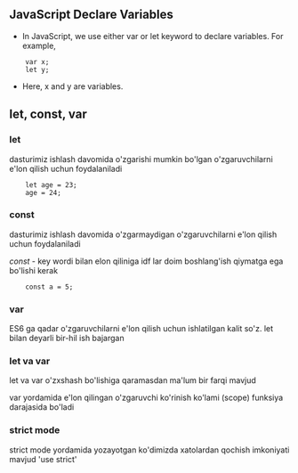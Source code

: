 ## JavaScript Declare Variables
* In JavaScript, we use either var or let keyword to declare variables. For example,
```
    var x;
    let y;
```
* Here, x and y are variables.

## let, const, var

### let
dasturimiz ishlash davomida o'zgarishi mumkin bo'lgan o'zgaruvchilarni e'lon qilish uchun foydalaniladi
```
    let age = 23;
    age = 24;
```

### const
dasturimiz ishlash davomida o'zgarmaydigan o'zgaruvchilarni e'lon qilish uchun foydalaniladi

*const* - key wordi bilan elon qiliniga idf lar doim boshlang'ish qiymatga ega bo'lishi kerak
```
    const a = 5;
```
### var
ES6 ga qadar o'zgaruvchilarni e'lon qilish uchun ishlatilgan kalit so'z. let bilan deyarli bir-hil ish bajargan 

### let va var
 let va var o'zxshash bo'lishiga qaramasdan ma'lum bir farqi mavjud

 var yordamida e'lon qilingan o'zgaruvchi ko'rinish ko'lami (scope) funksiya darajasida bo'ladi

 ### strict mode
 strict mode yordamida yozayotgan ko'dimizda xatolardan qochish imkoniyati mavjud
 'use strict'